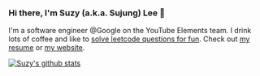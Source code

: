 ### Hi there, I'm Suzy (a.k.a. Sujung) Lee 👋
I'm a software engineer @Google on the YouTube Elements team. I drink lots of coffee and like to [solve leetcode questions for fun](https://github.com/codethecoffee/leetcode-solutions). Check out [my resume](https://drive.google.com/file/d/1a6PFHIUNrzCLX-kv2wEOLXrr7c_0-gAl/view?usp=sharing) or [my website](https://www.sujunglee.com/).

<a href="https://github.com/anuraghazra/github-readme-stats">
  <img align="center" src="https://github-readme-stats.vercel.app/api?username=codethecoffee&show_icons=true&theme=radical" alt="Suzy's github stats" />
</a>
